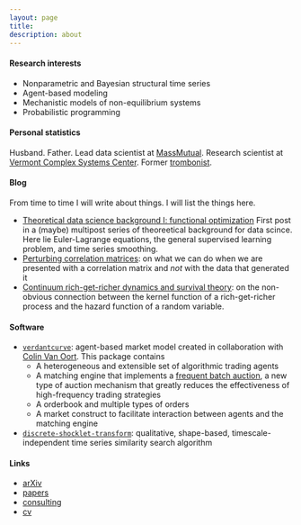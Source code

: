 ```yaml
---
layout: page
title:      
description: about 
---
```


#### Research interests

+ Nonparametric and Bayesian structural time series
+ Agent-based modeling
+ Mechanistic models of non-equilibrium systems
+ Probabilistic programming

#### Personal statistics

Husband.
Father.
Lead data scientist at [MassMutual](https://datascience.massmutual.com/).
Research scientist at [Vermont Complex Systems Center](https://vermontcomplexsystems.org/).
Former [trombonist](http://www.frankwitheyscholarshipfund.org/?page_id=10).

#### Blog

From time to time I will write about things. I will list the things here.

+ [Theoretical data science background I: functional optimization](./blog/2020-05-30theoretical-ds-background-1-functional-optimization.html) First post in a (maybe) multipost series of theoreetical background for data scince.
 Here lie Euler-Lagrange equations, the general supervised learning problem, and time series smoothing.
+ [Perturbing correlation matrices](./blog/2020-04-22correlation-perturbation.html): on what we can do when we are 
presented with a correlation matrix and *not* with the data that generated it
+ [Continuum rich-get-richer dynamics and survival theory](./blog/2020-01rgr/): 
on the non-obvious connection between
the kernel function of a rich-get-richer process and the hazard function of a random variable.


#### Software

+ [`verdantcurve`](https://gitlab.com/daviddewhurst/verdantcurve):
 agent-based market model created in collaboration with
 [Colin Van Oort](https://gitlab.com/omega1563). This package contains
	+ A heterogeneous and extensible set of algorithmic trading agents
	+ A matching engine that implements a [frequent batch auction](https://www.jstor.org/stable/pdf/42920973.pdf?casa_token=WQYwiAbhMW4AAAAA:6aPoP4fUReKATbS2faIbwiw8d0--C_c4CU1wCnwb9QtEHk4IabYUzcwJeHVs6M6UMYtwSrEdnTi8JAY-rZPfjTNbMHA0lFlbowmF3_JJ85vdPbRhDg), a new type of auction mechanism that greatly reduces the effectiveness of high-frequency trading strategies
	+ A orderbook and multiple types of orders
	+ A market construct to facilitate interaction between agents and the matching engine
+ [`discrete-shocklet-transform`](https://gitlab.com/compstorylab/discrete-shocklet-transform):
qualitative, shape-based, timescale-independent time series similarity search algorithm

#### Links

+ [arXiv](https://arxiv.org/search/?query=david+rushing+dewhurst&searchtype=all&abstracts=show&order=-announced_date_first&size=50)
+ [papers](./papers/)
+ [consulting](https://sociotechnicalsignals.com)
+ [cv](./documents/drd-cv.pdf)
